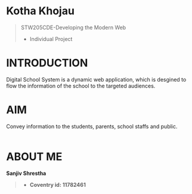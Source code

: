 
# Kotha Khojau
> STW205CDE-Developing the Modern Web
> - Individual Project


# INTRODUCTION 
Digital School System is a dynamic web application, which is desgined to flow the information of the school to the targeted audiences.

# AIM
Convey information to the students, parents, school staffs and public.
<br><br>


# ABOUT ME

**Sanjiv Shrestha** <br>
>- **Coventry id: 11782461** <br>

